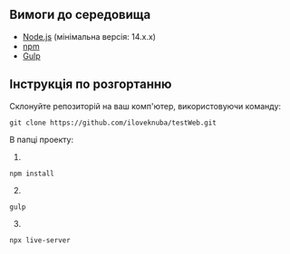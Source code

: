 
## Вимоги до середовища
- [Node.js](https://nodejs.org/) (мінімальна версія: 14.x.x)
- [npm](https://www.npmjs.com/) 
- [Gulp](https://gulpjs.com/) 

## Інструкція по розгортанню


Склонуйте репозиторій на ваш комп'ютер, використовуючи команду:

```
git clone https://github.com/iloveknuba/testWeb.git
```

В папці проекту:

1.
```
npm install
```
2.
```
gulp
```
3.
```
npx live-server
```
